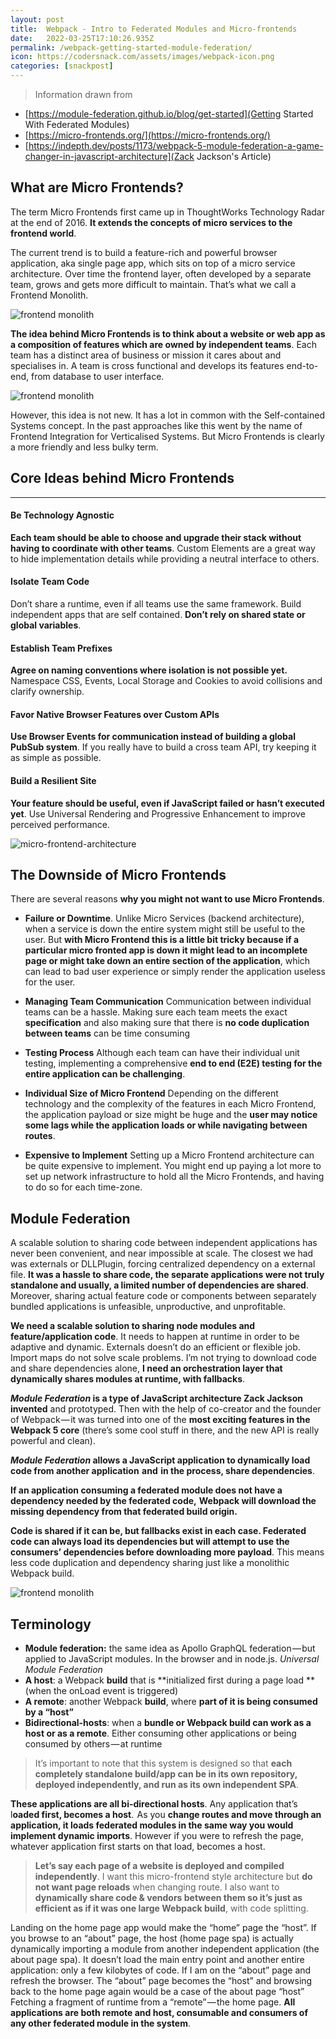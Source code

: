 ```yaml
---
layout: post
title:  Webpack - Intro to Federated Modules and Micro-frontends
date:   2022-03-25T17:10:26.935Z
permalink: /webpack-getting-started-module-federation/
icon: https://codersnack.com/assets/images/webpack-icon.png
categories: [snackpost]
---
```


> Information drawn from 
- [https://module-federation.github.io/blog/get-started](Getting Started With Federated Modules)
- [https://micro-frontends.org/](https://micro-frontends.org/)
- [https://indepth.dev/posts/1173/webpack-5-module-federation-a-game-changer-in-javascript-architecture](Zack Jackson's Article)


## What are Micro Frontends?

The term Micro Frontends first came up in ThoughtWorks Technology Radar at the end of 2016. **It extends the concepts of micro services to the frontend world**. 

The current trend is to build a feature-rich and powerful browser application, aka single page app, which sits on top of a micro service architecture. Over time the frontend layer, often developed by a separate team, grows and gets more difficult to maintain. That’s what we call a Frontend Monolith.

![frontend monolith](https://codersnack.com/assets/images/monolith-frontback-microservices.png)

**The idea behind Micro Frontends is to think about a website or web app as a composition of features which are owned by independent teams**. Each team has a distinct area of business or mission it cares about and specialises in. A team is cross functional and develops its features end-to-end, from database to user interface.

![frontend monolith](https://codersnack.com/assets/images/verticals-headline.png)

However, this idea is not new. It has a lot in common with the Self-contained Systems concept. In the past approaches like this went by the name of Frontend Integration for Verticalised Systems. But Micro Frontends is clearly a more friendly and less bulky term.

##  Core Ideas behind Micro Frontends

----------

####   Be Technology Agnostic

**Each team should be able to choose and upgrade their stack without having to coordinate with other teams**. Custom Elements are a great way to hide implementation details while providing a neutral interface to others.

####   Isolate Team Code

Don’t share a runtime, even if all teams use the same framework. Build independent apps that are self contained. **Don’t rely on shared state or global variables**.

####   Establish Team Prefixes

**Agree on naming conventions where isolation is not possible yet.** Namespace CSS, Events, Local Storage and Cookies to avoid collisions and clarify ownership.

####   Favor Native Browser Features over Custom APIs

**Use Browser Events for communication instead of building a global PubSub system**. If you really have to build a cross team API, try keeping it as simple as possible.

####   Build a Resilient Site

**Your feature should be useful, even if JavaScript failed or hasn’t executed yet**. Use Universal Rendering and Progressive Enhancement to improve perceived performance.

![micro-frontend-architecture](https://codersnack.com/assets/images/micro-frontend-architecture.png)


##   The Downside of Micro Frontends

There are several reasons **why you might not want to use Micro Frontends**.

- **__Failure or Downtime__**. Unlike Micro Services (backend architecture), when a service is down the entire system might still be useful to the user. But **with Micro Frontend this is a little bit tricky because if a particular micro fronted app is down it might lead to an incomplete page or might take down an entire section of the application**, which can lead to bad user experience or simply render the application useless for the user.

- **__Managing Team Communication__** Communication between individual teams can be a hassle. Making sure each team meets the exact **specification**  and also making sure that there is **no code duplication between teams** can be time consuming 


- **__Testing Process__** Although each team can have their individual unit testing,  implementing a comprehensive **end to end (E2E) testing for the entire application can be challenging**.

- **__Individual Size of Micro Frontend__** Depending on the different technology and the complexity of the features in each Micro Frontend, the application payload or size might be huge and the **user may notice some lags while the application loads or while navigating between routes**.

- **__Expensive to Implement__** Setting up a Micro Frontend architecture can be quite expensive to implement. You might end up paying a lot more to set up network infrastructure to hold all the Micro Frontends, and having to do so for each time-zone.

##    Module Federation


A scalable solution to sharing code between independent applications has never been convenient, and near impossible at scale. The closest we had was externals or DLLPlugin, forcing centralized dependency on a external file. **It was a hassle to share code, the separate applications were not truly standalone and usually, a limited number of dependencies are shared**. Moreover, sharing actual feature code or components between separately bundled applications is unfeasible, unproductive, and unprofitable.

**We need a scalable solution to sharing node modules and feature/application code**. It needs to happen at runtime in order to be adaptive and dynamic. Externals doesn’t do an efficient or flexible job. Import maps do not solve scale problems. I’m not trying to download code and share dependencies alone, **I need an orchestration layer that dynamically shares modules at runtime, with fallbacks**.

***Module Federation* is a type of JavaScript architecture Zack Jackson invented** and prototyped. Then with the help of co-creator and the founder of Webpack — it was turned into one of the **most exciting features in the Webpack 5 core** (there’s some cool stuff in there, and the new API is really powerful and clean).

***Module Federation* allows a JavaScript application to dynamically load code from another application  and  in the process, share dependencies**. 

**If an application consuming a federated module does not have a dependency needed by the federated code,  Webpack will download the missing dependency from that federated build origin.**

**Code is shared if it can be, but fallbacks exist in each case. Federated code can always load its dependencies but will attempt to use the consumers’ dependencies before downloading more payload**. This means less code duplication and dependency sharing just like a monolithic Webpack build. 

![frontend monolith](https://codersnack.com/assets/images/microfrontends-three-teams.png)


##  Terminology
- **Module federation:** the same idea as Apollo GraphQL federation — but applied to JavaScript modules. In the browser and in node.js. *Universal Module Federation*
- **A host**: a Webpack **build** that is **initialized first during a page load **(when the onLoad event is triggered)
- **A remote**: another Webpack **build**, where **part of it is being consumed by a “host”**
- **Bidirectional-hosts**: when a **bundle or Webpack build can work as a host or as a remote**. Either consuming other applications or being consumed by others — at runtime

> It’s important to note that this system is designed so that **each completely standalone build/app can be in its own repository, deployed independently, and run as its own independent SPA**.

**These applications are all bi-directional hosts**. Any application that’s l**oaded first, becomes a host**.  As you **change routes and move through an application, it loads federated modules in the same way you would implement dynamic imports**. However if you were to refresh the page, whatever application first starts on that load, becomes a host.


> **Let’s say each page of a website is deployed and compiled independently**. I want this micro-frontend style architecture but **do not want page reloads** when changing route. I also want to **dynamically share code & vendors between them so it’s just as efficient as if it was one large Webpack build**, with code splitting.

Landing on the home page app would make the “home” page the “host”. If you browse to an “about” page, the host (home page spa) is actually dynamically importing a module from another independent application (the about page spa). It doesn’t load the main entry point and another entire application: only a few kilobytes of code. If I am on the “about” page and refresh the browser. The “about” page becomes the “host” and browsing back to the home page again would be a case of the about page “host” Fetching a fragment of runtime from a “remote” — the home page. **All applications are both remote and host, consumable and consumers of any other federated module in the system**.